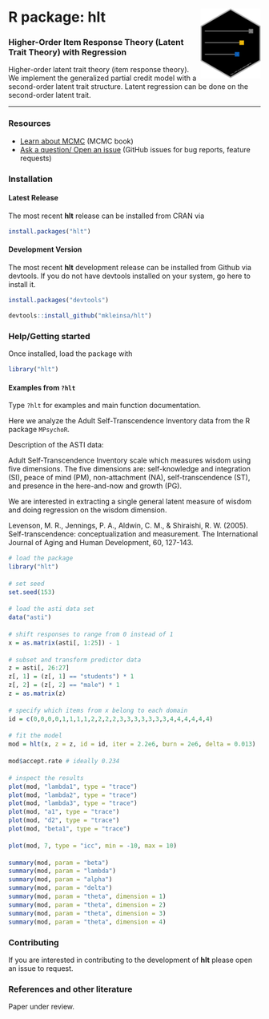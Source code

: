 # R package: hlt <img src="man/figures/logo.png" align="right" width="120" />

### Higher-Order Item Response Theory (Latent Trait Theory) with Regression

Higher-order latent trait theory (item response theory). We implement the generalized partial credit model with a second-order latent trait structure. Latent regression can be done on the second-order latent trait.

---

### Resources

* [Learn about MCMC](https://m-clark.github.io/docs/ld_mcmc/index_onepage.html#preface) (MCMC book)
* [Ask a question/ Open an issue](https://github.com/mkleinsa/hlt/issues) (GitHub issues for bug reports, feature requests)

### Installation

#### Latest Release

The most recent **hlt** release can be installed from CRAN via

```r
install.packages("hlt")
```

#### Development Version

The most recent **hlt** development release can be installed from Github via devtools. If you do not have devtools installed on your system, go here to install it.

```r
install.packages("devtools")
```

```r
devtools::install_github("mkleinsa/hlt")
```

### Help/Getting started

Once installed, load the package with 

```r
library("hlt")
```

#### Examples from `?hlt`

Type `?hlt` for examples and main function documentation.

Here we analyze the Adult Self-Transcendence Inventory data from the R package `MPsychoR`.

Description of the ASTI data:

Adult Self-Transcendence Inventory scale which measures wisdom using five dimensions. The five dimensions are: self-knowledge and integration (SI), peace of mind (PM), non-attachment (NA), self-transcendence (ST), and presence in the here-and-now and growth (PG).

We are interested in extracting a single general latent measure of wisdom and doing regression on the wisdom dimension.

Levenson, M. R., Jennings, P. A., Aldwin, C. M., & Shiraishi, R. W. (2005). Self-transcendence: conceptualization and measurement. The International Journal of Aging and Human Development, 60, 127-143.

```r
# load the package
library("hlt")

# set seed
set.seed(153)

# load the asti data set
data("asti")

# shift responses to range from 0 instead of 1
x = as.matrix(asti[, 1:25]) - 1

# subset and transform predictor data
z = asti[, 26:27]
z[, 1] = (z[, 1] == "students") * 1
z[, 2] = (z[, 2] == "male") * 1
z = as.matrix(z)

# specify which items from x belong to each domain
id = c(0,0,0,0,1,1,1,1,2,2,2,2,3,3,3,3,3,3,3,4,4,4,4,4,4)

# fit the model
mod = hlt(x, z = z, id = id, iter = 2.2e6, burn = 2e6, delta = 0.013)

mod$accept.rate # ideally 0.234

# inspect the results
plot(mod, "lambda1", type = "trace")
plot(mod, "lambda2", type = "trace")
plot(mod, "lambda3", type = "trace")
plot(mod, "a1", type = "trace")
plot(mod, "d2", type = "trace")
plot(mod, "beta1", type = "trace")

plot(mod, 7, type = "icc", min = -10, max = 10)

summary(mod, param = "beta")
summary(mod, param = "lambda")
summary(mod, param = "alpha")
summary(mod, param = "delta")
summary(mod, param = "theta", dimension = 1)
summary(mod, param = "theta", dimension = 2)
summary(mod, param = "theta", dimension = 3)
summary(mod, param = "theta", dimension = 4)
```

### Contributing 

If you are interested in contributing to the development of **hlt** please open an issue to request.

### References and other literature

Paper under review.
